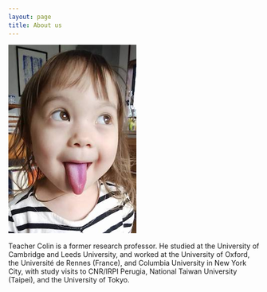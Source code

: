 ```yaml
---
layout: page
title: About us
---
```


![Hello!](img/beh2.jpg)

Teacher Colin is a former research professor. He studied at the University of Cambridge and Leeds University, and worked at the University of Oxford, the Université de Rennes (France), and Columbia University in New York City, with study visits to CNR/IRPI Perugia, National Taiwan University (Taipei), and the University of Tokyo.
